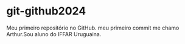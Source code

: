 # git-github2024
Meu primeiro repositório no GitHub.
meu primeiro commit
me chamo Arthur.Sou aluno do IFFAR Uruguaina.
